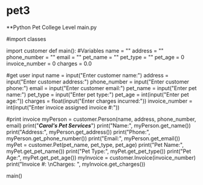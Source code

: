 # pet3
**Python Pet College Level
main.py

#import classes

import customer
def main():
    #Variables
    name = ""
    address = ""
    phone_number = ""
    email = ""
    pet_name = ""
    pet_type = ""
    pet_age = 0
    invoice_number = 0
    charges = 0.0 

#get user input
    name = input("Enter customer name:")
    address = input("Enter customer address:")
    phone_number = input("Enter customer phone:")
    email = input("Enter customer email:")
    pet_name = input("Enter pet name:")
    pet_type = input("Enter pet type:")
    pet_age = int(input("Enter pet age:"))
    charges = float(input("Enter charges incurred:"))
    invoice_number = int(input("Enter invoice assigned invoice #:"))

#print invoice
    myPerson = customer.Person(name, address, phone_number, email)
    print("***Carol's Pet Services***")
    print("Name:", myPerson.get_name())
    print("Address:", myPerson.get_address())
    print("Phone:", myPerson.get_phone_number())
    print("Email:", myPerson.get_email())
    myPet = customer.Pet(pet_name, pet_type, pet_age)
    print("Pet Name:", myPet.get_pet_name())
    print("Pet Type:", myPet.get_pet_type())
    print("Pet Age:", myPet.get_pet_age())
    myInvoice = customer.Invoice(invoice_number)
    print("Invoice #: \nCharges: ", myInvoice.get_charges())

main()
          
